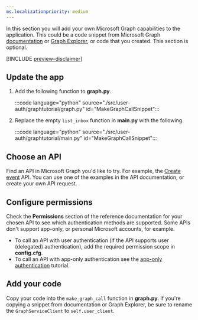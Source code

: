 ```yaml
---
ms.localizationpriority: medium
---
```


<!-- markdownlint-disable MD041 -->

In this section you will add your own Microsoft Graph capabilities to the application. This could be a code snippet from Microsoft Graph [documentation](/graph/api/overview) or [Graph Explorer](https://developer.microsoft.com/graph/graph-explorer), or code that you created. This section is optional.

[!INCLUDE [preview-disclaimer](preview-disclaimer.md)]

## Update the app

1. Add the following function to **graph.py**.

    :::code language="python" source="./src/user-auth/graphtutorial/graph.py" id="MakeGraphCallSnippet":::

1. Replace the empty `list_inbox` function in **main.py** with the following.

    :::code language="python" source="./src/user-auth/graphtutorial/main.py" id="MakeGraphCallSnippet":::

## Choose an API

Find an API in Microsoft Graph you'd like to try. For example, the [Create event](/graph/api/user-post-events) API. You can use one of the examples in the API documentation, or create your own API request.

## Configure permissions

Check the **Permissions** section of the reference documentation for your chosen API to see which authentication methods are supported. Some APIs don't support app-only, or personal Microsoft accounts, for example.

- To call an API with user authentication (if the API supports user (delegated) authentication), add the required permission scope in **config.cfg**.
- To call an API with app-only authentication see the [app-only authentication](/graph/tutorials/python-app-only) tutorial.

## Add your code

Copy your code into the `make_graph_call` function in **graph.py**. If you're copying a snippet from documentation or Graph Explorer, be sure to rename the `GraphServiceClient` to `self.user_client`.
